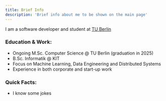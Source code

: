 ```yaml
---
title: Brief Info
description: 'Brief info about me to be shown on the main page'
---
```

I am a software developer and student at [TU Berlin](tuberlin.de)
### Education & Work:

- Ongoing M.Sc. Computer Science @ TU Berlin (graduation in 2025)
- B.Sc. Informatik @ KIT
- Focus on Machine Learning, Data Engineering and Distributed Systems
- Experience in both corporate and start-up work

### Quick Facts:
- I know some jokes